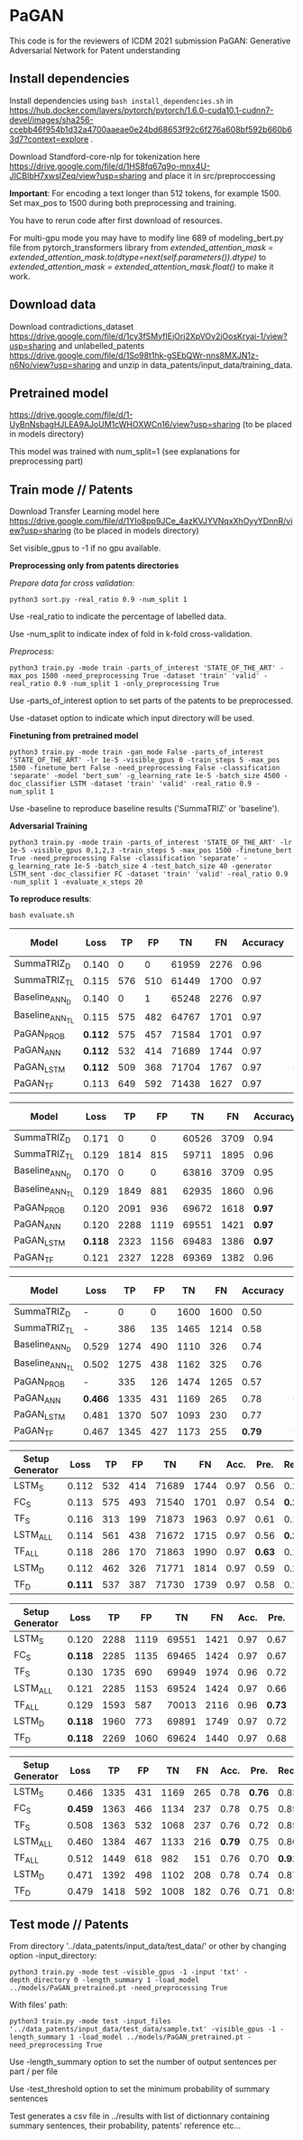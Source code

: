 # PaGAN
This code is for the reviewers of ICDM 2021 submission PaGAN: Generative Adversarial Network for Patent understanding

## Install dependencies
Install dependencies using ```bash install_dependencies.sh``` in https://hub.docker.com/layers/pytorch/pytorch/1.6.0-cuda10.1-cudnn7-devel/images/sha256-ccebb46f954b1d32a4700aaeae0e24bd68653f92c6f276a608bf592b660b63d7?context=explore .

Download Standford-core-nlp for tokenization here https://drive.google.com/file/d/1HS8fq67q9o-mnx4U-JICBIbH7xwsIZeq/view?usp=sharing and place it in src/preproccessing

**Important**: For encoding a text longer than 512 tokens, for example 1500. Set max_pos to 1500 during both preprocessing and training.

You have to rerun code after first download of resources.

For multi-gpu mode you may have to modify line 689 of modeling_bert.py file from pytorch_transformers library from    *extended_attention_mask = extended_attention_mask.to(dtype=next(self.parameters()).dtype)*   to    *extended_attention_mask = extended_attention_mask.float()* to make it work.

## Download data
Download contradictions_dataset https://drive.google.com/file/d/1cy3fSMyfIEjOrj2XpVOv2jOosKryai-1/view?usp=sharing and unlabelled_patents https://drive.google.com/file/d/1So98t1hk-gSEbQWr-nns8MXJN1z-n6No/view?usp=sharing and unzip in data_patents/input_data/training_data.

## Pretrained model 
https://drive.google.com/file/d/1-UyBnNsbagHJLEA9AJoUM1cWHOXWCn16/view?usp=sharing (to be placed in models directory)

This model was trained with num_split=1 (see explanations for preprocessing part)

## Train mode // Patents
Download Transfer Learning model here https://drive.google.com/file/d/1YIo8pp9JCe_4azKVJYVNqxXhOyyYDnnR/view?usp=sharing (to be placed in models directory)

Set visible_gpus to -1 if no gpu available.

**Preprocessing only from patents directories**

*Prepare data for cross validation*:
```
python3 sort.py -real_ratio 0.9 -num_split 1
```
Use -real_ratio to indicate the percentage of labelled data.

Use -num_split to indicate index of fold in k-fold cross-validation.

*Preprocess*:
```
python3 train.py -mode train -parts_of_interest 'STATE_OF_THE_ART' -max_pos 1500 -need_preprocessing True -dataset 'train' 'valid' -real_ratio 0.9 -num_split 1 -only_preprocessing True
```
Use -parts_of_interest option to set parts of the patents to be preprocessed.

Use -dataset option to indicate which input directory will be used.

**Finetuning from pretrained model**
```
python3 train.py -mode train -gan_mode False -parts_of_interest 'STATE_OF_THE_ART' -lr 1e-5 -visible_gpus 0 -train_steps 5 -max_pos 1500 -finetune_bert False -need_preprocessing False -classification 'separate' -model 'bert_sum' -g_learning_rate 1e-5 -batch_size 4500 -doc_classifier LSTM -dataset 'train' 'valid' -real_ratio 0.9 -num_split 1
```
Use -baseline to reproduce baseline results ('SummaTRIZ' or 'baseline').

**Adversarial Training**
```
python3 train.py -mode train -parts_of_interest 'STATE_OF_THE_ART' -lr 1e-5 -visible_gpus 0,1,2,3 -train_steps 5 -max_pos 1500 -finetune_bert True -need_preprocessing False -classification 'separate' -g_learning_rate 1e-5 -batch_size 4 -test_batch_size 40 -generator LSTM_sent -doc_classifier FC -dataset 'train' 'valid' -real_ratio 0.9 -num_split 1 -evaluate_x_steps 20
```

**To reproduce results**:
```
bash evaluate.sh
```

| Model 								              | Loss  	  | TP  	| FP  	| TN  	| FN  	| Accuracy 	| Precision | Recall	  | F1 score  | S 		    | S<sub>m</sub> |
| -----  								              | ----- 	  | ----- | ----- | ----- | ----- | ----- 	  | ----- 	  | ----- 	  | ----- 	  | ----- 	  | ----- 		    |
| SummaTRIZ<sub>D</sub> 				      | 0.140 	  | 0     | 0     | 61959 | 2276  | 0.96     	| 0 		    | 0 		    | 0 		    | 548   	  | 1158 			    |
| SummaTRIZ<sub>TL</sub> 				      | 0.115 	  | 576   | 510   | 61449 | 1700  | 0.97     	| 0.53     	| 0.25     	| 0.34     	| 1119  	  | 1711 			    |
| Baseline<sub>ANN<sub>D</sub></sub> 	| 0.140 	  | 0 	  | 1 	  | 65248 | 2276 	| 0.97 		  | 0 		    | 0 		    | 0 		    | 535 		  | 1149   		    |
| Baseline<sub>ANN<sub>TL</sub></sub> | 0.115 	  | 575 	| 482 	| 64767 | 1701 	| 0.97 		  | 0.54 		  | 0.25 		  | 0.35 		  | 1098 		  | 1710 			    |
| PaGAN<sub>PROB</sub> 				        | **0.112** | 575 	| 457 	| 71584 | 1701 	| 0.97 		  | 0.56 		  | 0.25 		  | 0.35 		  | 1168 		  | 1736 			    |
| PaGAN<sub>ANN</sub> 					      | **0.112** | 532 	| 414 	| 71689 | 1744 	| 0.97 		  | 0.56 		  | 0.23 		  | 0.33 		  | **1187** 	| **1760** 		  |
| PaGAN<sub>LSTM</sub> 				        | **0.112** | 509 	| 368 	| 71704 | 1767 	| 0.97 		  | **0.58** 	| 0.22 		  | 0.32 		  | 1186 		  | 1752 			    |
| PaGAN<sub>TF</sub> 					        | 0.113 	  | 649 	| 592 	| 71438 | 1627 	| 0.97 		  | 0.52 		  | **0.29** 	| **0.37** 	| 1143 		  | 1759 			    |

| Model 								              | Loss  	  | TP  	| FP  	| TN  	| FN  	| Accuracy 	| Precision | Recall	  | F1 score  | S 		    | S<sub>m</sub> |
| -----  								              | ----- 	  | ----- | ----- | ----- | ----- | ----- 	  | ----- 	  | ----- 	  | ----- 	  | ----- 	  | ----- 		    |
| SummaTRIZ<sub>D</sub>               | 0.171     | 0     | 0     | 60526 | 3709  | 0.94      | 0         | 0         | 0         | 1750      | 2692          |
| SummaTRIZ<sub>TL</sub>              | 0.129     | 1814  | 815   | 59711 | 1895  | 0.96      | **0.69**  | 0.49      | 0.57      | 2493      | 3127          |
| Baseline<sub>ANN<sub>D</sub></sub>  | 0.170     | 0     | 0     | 63816 | 3709  | 0.95      | 0         | 0         | 0         | 1766      | 2692          |
| Baseline<sub>ANN<sub>TL</sub></sub> | 0.129     | 1849  | 881   | 62935 | 1860  | 0.96      | 0.68      | 0.50      | 0.57      | 2500      | 3131          |
| PaGAN<sub>PROB</sub>                | 0.120     | 2091  | 936   | 69672 | 1618  | **0.97**  | **0.69**  | 0.56      | 0.62      | 2619      | **3226**      | 
| PaGAN<sub>ANN</sub>                 | 0.120     | 2288  | 1119  | 69551 | 1421  | **0.97**  | 0.67      | 0.62      | 0.64      | 2626      | 3206          |
| PaGAN<sub>LSTM</sub>                | **0.118** | 2323  | 1156  | 69483 | 1386  | **0.97**  | 0.67      | **0.63**  | **0.65**  | **2645**  | 3213          |
| PaGAN<sub>TF</sub>                  | 0.121     | 2327  | 1228  | 69369 | 1382  | 0.96      | 0.65      | **0.63**  | 0.64      | 2631      | 3220          |

| Model 								              | Loss  	  | TP  	| FP  	| TN  	| FN  	| Accuracy 	| Precision | Recall	  | F1 score  | S 		    | S<sub>m</sub> |
| -----  								              | ----- 	  | ----- | ----- | ----- | ----- | ----- 	  | ----- 	  | ----- 	  | ----- 	  | ----- 	  | ----- 		    |
| SummaTRIZ<sub>D</sub>               | -         | 0     |0      | 1600  | 1600  | 0.50      | 0         | 0         | 0         | 153       | 0             |
| SummaTRIZ<sub>TL</sub>              | -         | 386   | 135   | 1465  | 1214  | 0.58      | 0.74      | 0.24      | 0.36      | 582       | 213           |
| Baseline<sub>ANN<sub>D</sub></sub>  | 0.529     | 1274  | 490   | 1110  | 326   | 0.74      | 0.72      | 0.80      | 0.76      | 146       | 96            |
| Baseline<sub>ANN<sub>TL</sub></sub> | 0.502     | 1275  | 438   | 1162  | 325   | 0.76      | 0.74      | 0.80      | 0.77      | 580       | 467           |
| PaGAN<sub>PROB</sub>                | -         | 335   | 126   | 1474  | 1265  | 0.57      | 0.73      | 0.21      | 0.33      | **668**   | 192           |
| PaGAN<sub>ANN</sub>                 | **0.466** | 1335  | 431   | 1169  | 265   | 0.78      | **0.76**  | 0.83      | 0.79      | 666       | **576**       |
| PaGAN<sub>LSTM</sub>                | 0.481     | 1370  | 507   | 1093  | 230   | 0.77      | 0.73      | **0.86**  | 0.79      | 654       | 567           |
| PaGAN<sub>TF</sub>                  | 0.467     | 1345  | 427   | 1173  | 255   | **0.79**  | **0.76**  | 0.84      | **0.80**  | 648       | 552           |

| Setup Generator     | Loss      | TP    | FP    | TN    | FN    | Acc.    | Pre.      | Recall    | F1 score  | CO<sub>Found</sub>  | CO<sub>valid</sub>  |
| -----  						  | ----- 	  | ----- | ----- | ----- | ----- | ----- 	| ----- 	  | ----- 	  | ----- 	  | ----- 	            | ----- 		          |
| LSTM<sub>S          | 0.112     | 532   | 414   | 71689 | 1744  | 0.97    | 0.56      | 0.23      | 0.33      | **1187**            | **1760**            |
| FC<sub>S            | 0.113     | 575   | 493   | 71540 | 1701  | 0.97    | 0.54      | **0.25**  | **0.34**  | 1151                | **1760**            |
| TF<sub>S            | 0.116     | 313   | 199   | 71873 | 1963  | 0.97    | 0.61      | 0.14      | 0.22      | 1157                | 1741                |
| LSTM<sub>ALL</sub>  | 0.114     | 561   | 438   | 71672 | 1715  | 0.97    | 0.56      | **0.25**  | **0.34**  | 1146                | 1729                |
| TF<sub>ALL</sub>    | 0.118     | 286   | 170   | 71863 | 1990  | 0.97    | **0.63**  | 0.13      | 0.21      | 1132                | 1714                |
| LSTM<sub>D</sub>    | 0.112     | 462   | 326   | 71771 | 1814  | 0.97    | 0.59      | 0.20      | 0.30      | 1168                | 1736                |
| TF<sub>D</sub>      | **0.111** | 537   | 387   | 71730 | 1739  | 0.97    | 0.58      | 0.24      | **0.34**  | 1182                | 1759                |

| Setup Generator     | Loss      | TP    | FP    | TN    | FN    | Acc.    | Pre.      | Recall    | F1 score  | CO<sub>Found</sub>  | CO<sub>valid</sub>  |
| -----  							| ----- 	  | ----- | ----- | ----- | ----- | ----- 	| ----- 	  | ----- 	  | ----- 	  | ----- 	            | ----- 		          |
| LSTM<sub>S          | 0.120     | 2288  | 1119  | 69551 | 1421  | 0.97    | 0.67      | **0.62**  | **0.64**  | 2626                | 3206                |
| FC<sub>S            | **0.118** | 2285  | 1135  | 69465 | 1424  | 0.97    | 0.67      | **0.62**  | **0.64**  | 2630                | 3231                |
| TF<sub>S            | 0.130     | 1735  | 690   | 69949 | 1974  | 0.96    | 0.72      | 0.47      | 0.57      | 2602                | 3192                |
| LSTM<sub>ALL</sub>  | 0.121     | 2285  | 1153  | 69524 | 1424  | 0.97    | 0.66      | **0.62**  | 0.64      | 2639                | 3217                |
| TF<sub>ALL</sub>    | 0.129     | 1593  | 587   | 70013 | 2116  | 0.96    | **0.73**  | 0.43      | 0.54      | 2598                | 3185                |
| LSTM<sub>D</sub>    | **0.118** | 1960  | 773   | 69891 | 1749  | 0.97    | 0.72      | 0.53      | 0.61      | **2663**            | **3245**            |
| TF<sub>D</sub>      | **0.118** | 2269  | 1060  | 69624 | 1440  | 0.97    | 0.68      | 0.61      | **0.64**  | 2637                | 3231                |

| Setup Generator     | Loss      | TP    | FP    | TN    | FN    | Acc.    | Pre.      | Recall    | F1 score  | CO<sub>Found</sub>  | CO<sub>valid</sub>  |
| -----  							| ----- 	  | ----- | ----- | ----- | ----- | ----- 	| ----- 	  | ----- 	  | ----- 	  | ----- 	            | ----- 		          |
| LSTM<sub>S          | 0.466     | 1335  | 431   | 1169  | 265   | 0.78    | **0.76**  | 0.83      | 0.79      | **666**             | **576**             |
| FC<sub>S            | **0.459** | 1363  | 466   | 1134  | 237   | 0.78    | 0.75      | 0.85      | 0.79      | 632                 | 548                 |
| TF<sub>S            | 0.508     | 1363  | 532   | 1068  | 237   | 0.76    | 0.72      | 0.85      | 0.78      | 630                 | 547                 |
| LSTM<sub>ALL</sub>  | 0.460     | 1384  | 467   | 1133  | 216   | **0.79**| 0.75      | 0.86      | **0.80**  | 620                 | 531                 |
| TF<sub>ALL</sub>    | 0.512     | 1449  | 618   | 982   | 151   | 0.76    | 0.70      | **0.91**  | 0.79      | 598                 | 552                 |
| LSTM<sub>D</sub>    | 0.471     | 1392  | 498   | 1102  | 208   | 0.78    | 0.74      | 0.87      | **0.80**  | 641                 | 575                 |
| TF<sub>D</sub>      | 0.479     | 1418  | 592   | 1008  | 182   | 0.76    | 0.71      | 0.89      | 0.79      | 653                 | 574                 |

## Test mode // Patents
From directory '../data_patents/input_data/test_data/' or other by changing option -input_directory:
```
python3 train.py -mode test -visible_gpus -1 -input 'txt' -depth_directory 0 -length_summary 1 -load_model ../models/PaGAN_pretrained.pt -need_preprocessing True
```

With files' path:
```
python3 train.py -mode test -input_files '../data_patents/input_data/test_data/sample.txt' -visible_gpus -1 -length_summary 1 -load_model ../models/PaGAN_pretrained.pt -need_preprocessing True
```

Use -length_summary option to set the number of output sentences per part / per file

Use -test_threshold option to set the minimum probability of summary sentences


Test generates a csv file in ../results with list of dictionnary containing summary sentences, their probability, patents' reference etc...
